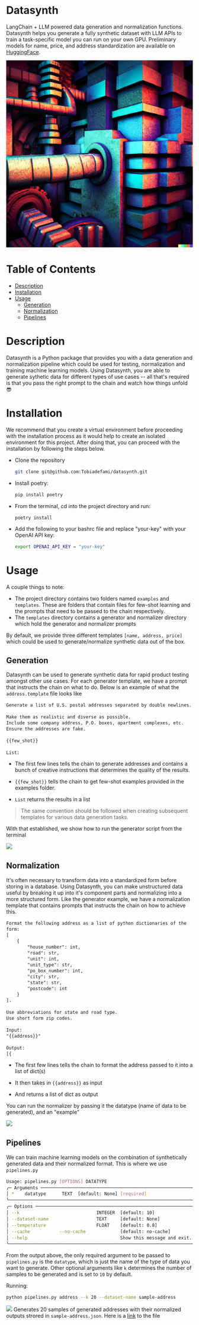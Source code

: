 # Datasynth
LangChain + LLM powered data generation and normalization functions. 
Datasynth helps you generate a fully synthetic dataset with LLM APIs to train a task-specific model you can run on your own GPU.
Preliminary models for name, price, and address standardization are available on [HuggingFace](https://huggingface.co/PragmaticMachineLearning).

![datasynth](/assets/datasynth.png)
# Table of Contents
* [Description](#description)
* [Installation](#installation)
* [Usage](#usage)
  * [Generation](#generation)
  * [Normalization](#normalization)
  * [Pipelines](#pipelines)

# Description
Datasynth is a Python package that provides you with a data generation and normalization pipeline which could be used for testing, normalization and training machine learning models. Using Datasynth, you are able to generate sythetic data for different types of use cases -- all that's required is that you pass the right prompt to the chain and watch how things unfold :sunglasses:

# Installation

We recommend that you create a virtual environment before proceeding with the installation process as it would help to create an isolated environment for this project. After doing that, you can proceed with the installation by following the steps below.

- Clone the repository
  ```bash
  git clone git@github.com:Tobiadefami/datasynth.git
  ```
- Install poetry: 
  ```bash
  pip install poetry  
  ```
- From the terminal, cd into the project directory and run: 
  ```bash 
  poetry install
  ```
- Add the following to your bashrc file and replace "your-key" with your OpenAI API key: 
  ```bash
  export OPENAI_API_KEY = "your-key"
  ```   

# Usage

A couple things to note:
- The project directory contains two folders named `examples` and `templates`. These are folders that contain files for few-shot learning and the prompts that need to be passed to the chain respectively.
- The `templates` directory contains a generator and normalizer directory which hold the generator and normalizer prompts 

By default, we provide three different templates ```[name, address, price]``` which could be used to generate/normalize synthetic data out of the box.

## Generation

Datasynth can be used to generate synthetic data for rapid product testing amongst other use cases. For each generator template, we have a prompt that instructs the chain on what to do. Below is an example of what the `address.template` file looks like

```
Generate a list of U.S. postal addresses separated by double newlines.  

Make them as realistic and diverse as possible.
Include some company address, P.O. boxes, apartment complexes, etc.
Ensure the addresses are fake.

{{few_shot}}

List:
```

* The first few lines tells the chain to generate addresses and contains a bunch of creative instructions that determines the quality of the results.

* `{{few_shot}}` tells the chain to get few-shot examples provided in the examples folder.

* `List` returns the results in a list 

> The same convention should be followed when creating subsequent templates for various data generation tasks.

With that established, we show how to run the generator script from the terminal 

![](https://github.com/Tobiadefami/datasynth/blob/main/terminal_gifs/generator.gif)

## Normalization 

It's often necessary to transform data into a standardized form before storing in a database. Using Datasynth, you can make unstructured data useful by breaking it up into it's component parts and normalizing into a more structured form. Like the generator example, we have a normalization template that contains prompts that instructs the chain on how to achieve this. 

``` 
Format the following address as a list of python dictionaries of the form:
[
    { 
        "house_number": int, 
        "road": str, 
        "unit": int, 
        "unit_type": str, 
        "po_box_number": int, 
        "city": str, 
        "state": str, 
        "postcode": int 
    }
]. 

Use abbreviations for state and road type.
Use short form zip codes.

Input:
"{{address}}"

Output:
[{
```

* The first few lines tells the chain to format the address passed to it into a list of dict(s)

* It then takes in `{{address}}` as input
* And returns a list of dict as output

You can run the normalizer by passing it the datatype (name of data to be generated), and an "example"

![](https://github.com/Tobiadefami/datasynth/blob/main/terminal_gifs/normalizer.gif)

## Pipelines
We can train machine learning models on the combination of synthetically generated data and their normalized format. This is where we use `pipelines.py` 

```bash
Usage: pipelines.py [OPTIONS] DATATYPE                                                                                                               
╭─ Arguments ──────────────────────────────────────────────────────────────────────────────────────────────────────────────────────────────────────────────────────────────────────────────────────────────────────────────────────────────────────────────╮
│ *    datatype      TEXT  [default: None] [required]                                                                                                                                                                                                      │
╰──────────────────────────────────────────────────────────────────────────────────────────────────────────────────────────────────────────────────────────────────────────────────────────────────────────────────────────────────────────────────────────╯
╭─ Options ────────────────────────────────────────────────────────────────────────────────────────────────────────────────────────────────────────────────────────────────────────────────────────────────────────────────────────────────────────────────╮
│ --k                             INTEGER  [default: 10]                                                                                                                                                                                                   │
│ --dataset-name                  TEXT     [default: None]                                                                                                                                                                                                 │
│ --temperature                   FLOAT    [default: 0.8]                                                                                                                                                                                                  │
│ --cache           --no-cache             [default: no-cache]                                                                                                                                                                                             │
│ --help                                   Show this message and exit.                                                                                                                                                                                     │
╰──────────────────────────────────────────────────────────────────────────────────────────────────────────────────────────────────────────────────────────────────────────────────────────────────────────────────────────────────────────────────────────╯
```

From the output above, the only required argument to be passed to `pipelines.py` is the `datatype`, which is just the name of the type of data you want to generate. Other optional arguments like `k` determines the number of samples to be generated and is set to `10` by default. 

Running:
```bash
python pipelines.py address --k 20 --dataset-name sample-address
```
![](https://github.com/Tobiadefami/datasynth/blob/main/terminal_gifs/pipeline.gif)
Generates 20 samples of generated addresses with their normalized outputs strored in `sample-address.json`. Here is a [link](https://github.com/Tobiadefami/datasynth/blob/main/datasynth/datasets/sample-address.json) to the file



